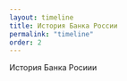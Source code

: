 ```yaml
---
layout: timeline
title: История Банка России
permalink: "timeline"
order: 2
---
```


История Банка Росиии